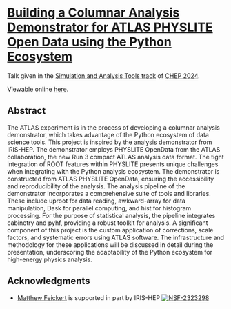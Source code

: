# [Building a Columnar Analysis Demonstrator for ATLAS PHYSLITE Open Data using the Python Ecosystem](https://indico.cern.ch/event/1338689/contributions/6015915/)

Talk given in the [Simulation and Analysis Tools track](https://indico.cern.ch/event/1338689/sessions/553988/#20241021) of [CHEP 2024](https://indico.cern.ch/event/1338689/contributions/6015915/).

Viewable online [here](https://matthewfeickert-talks.github.io/talk-chep-2024/).

## Abstract

The ATLAS experiment is in the process of developing a columnar analysis demonstrator, which takes advantage of the Python ecosystem of data science tools.
This project is inspired by the analysis demonstrator from IRIS-HEP.
The demonstrator employs PHYSLITE OpenData from the ATLAS collaboration, the new Run 3 compact ATLAS analysis data format.
The tight integration of ROOT features within PHYSLITE presents unique challenges when integrating with the Python analysis ecosystem.
The demonstrator is constructed from ATLAS PHYSLITE OpenData, ensuring the accessibility and reproducibility of the analysis.
The analysis pipeline of the demonstrator incorporates a comprehensive suite of tools and libraries.
These include uproot for data reading, awkward-array for data manipulation, Dask for parallel computing, and hist for histogram processing.
For the purpose of statistical analysis, the pipeline integrates cabinetry and pyhf, providing a robust toolkit for analysis.
A significant component of this project is the custom application of corrections, scale factors, and systematic errors using ATLAS software.
The infrastructure and methodology for these applications will be discussed in detail during the presentation, underscoring the adaptability of the Python ecosystem for high-energy physics analysis.

## Acknowledgments

- [Matthew Feickert](http://www.matthewfeickert.com/) is supported in part by IRIS-HEP
[![NSF-2323298](https://img.shields.io/badge/NSF-2323298-blue.svg)](https://nsf.gov/awardsearch/showAward?AWD_ID=2323298)
